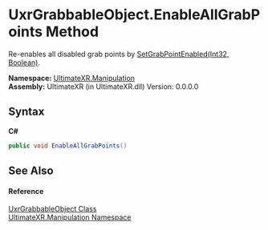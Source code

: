 # UxrGrabbableObject.EnableAllGrabPoints Method 
 

Re-enables all disabled grab points by <a href="M_UltimateXR_Manipulation_UxrGrabbableObject_SetGrabPointEnabled">SetGrabPointEnabled(Int32, Boolean)</a>.

**Namespace:**&nbsp;<a href="N_UltimateXR_Manipulation">UltimateXR.Manipulation</a><br />**Assembly:**&nbsp;UltimateXR (in UltimateXR.dll) Version: 0.0.0.0

## Syntax

**C#**<br />
``` C#
public void EnableAllGrabPoints()
```


## See Also


#### Reference
<a href="T_UltimateXR_Manipulation_UxrGrabbableObject">UxrGrabbableObject Class</a><br /><a href="N_UltimateXR_Manipulation">UltimateXR.Manipulation Namespace</a><br />